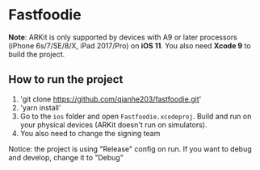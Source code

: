 # Fastfoodie

**Note**: ARKit is only supported by devices with A9 or later processors (iPhone 6s/7/SE/8/X, iPad 2017/Pro) on **iOS 11**. You also need **Xcode 9** to build the project.

## How to run the project

1. 'git clone https://github.com/qianhe203/fastfoodie.git' 
2. 'yarn install' 
3. Go to the `ios` folder and open `Fastfoodie.xcodeproj`. Build and run on your physical devices (ARKit doesn't run on simulators).
4. You also need to change the signing team 

Notice: the project is using "Release" config on run. If you want to debug and develop, change it to "Debug"
